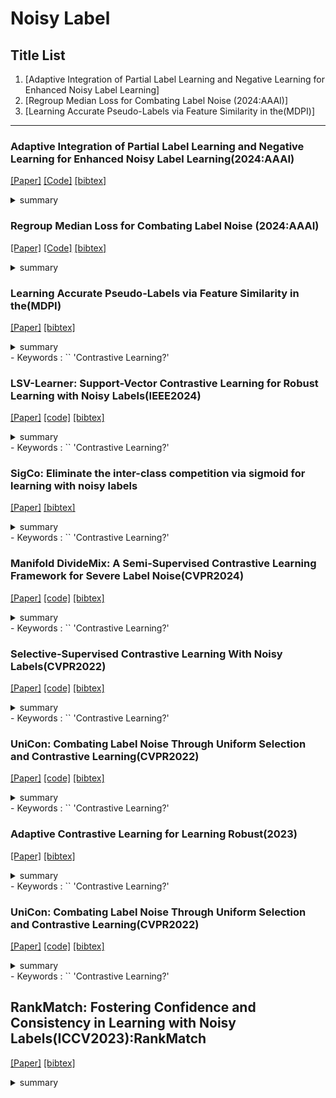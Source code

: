 
# Noisy Label


## Title List

1. [Adaptive Integration of Partial Label Learning and Negative Learning for Enhanced Noisy Label Learning]
2. [Regroup Median Loss for Combating Label Noise (2024:AAAI)]
3. [Learning Accurate Pseudo-Labels via Feature Similarity in the(MDPI)]

---


### Adaptive Integration of Partial Label Learning and Negative Learning for Enhanced Noisy Label Learning(2024:AAAI)
[[Paper]](https://ojs.aaai.org/index.php/AAAI/article/view/28284/28559)
[[Code]](https://github.com/NUST-Machine-Intelligence-Laboratory/NPN)
[[bibtex]](https://ojs.aaai.org/index.php/AAAI/article/view/28284)
<details><summary>summary</summary><div>
データセットがCIFAR-100から派生したCIFAR-100N使っている．
部分ラベル学習(PLL:各サンプルに複数のラベルが与えられる)とNegative learning(NL)を統合している．
PLLで複数のラベルが含まれているから正解ラベルが含まれていることが保証されるようにしている．信頼性とかを使っているぽい
NLを用いて入力された画像はこの補完ラベルに属さないみたいなことを学習しているぽい?
</div></details> 

### Regroup Median Loss for Combating Label Noise (2024:AAAI)
[[Paper]](https://ojs.aaai.org/index.php/AAAI/article/view/29250/30360)
[[Code]](https://github.com/Feng-peng-Li/Regroup-Loss-Median-to-Combat-Label-Noise)
[[bibtex]](https://ojs.aaai.org/index.php/AAAI/article/view/29250)
<details><summary>summary</summary><div>
Instanceノイズが登場している(CIFAR)
CIFAR-10のSymmetric50%で90%弱だったのであまり正解率高くない?
ノイズのあるサンプルの損失を修正する．
トレーニングサンプルと同じラベルを持つサンプルをランダムに選択し，再グループ化する．
</div></details> 

### Learning Accurate Pseudo-Labels via Feature Similarity in the(MDPI)
[[Paper]](https://www.mdpi.com/2076-3417/14/7/2759/pdf?version=1711447152)
[[bibtex]](https://www.mdpi.com/2076-3417/14/7/2759)
<details><summary>summary</summary><div>
モデル予測と特徴量の類似性からの情報を利用する特徴擬似ラベル(FPL)を使っている．
精度Clothing1Mで73.54%
CIFARは少し低そうな印象
各クラスの特徴の中心(式を見た感じ論文で用いた重心とは違いそうだった)を計算し，各サンプルとのcos類似度を求め，最も類似性の高いクラスを特徴ラベル(ハードラベル？)とする．特徴ラベルとモデルの予測クラスから特徴擬似ラベルを作成している．
特徴量に対する擬似ラベルを考えている．
次やりたかったことに似ている気がする．
</div></details> 
- Keywords : `` 'Contrastive Learning?'

### LSV-Learner: Support-Vector Contrastive Learning for Robust Learning with Noisy Labels(IEEE2024)
[[Paper]](https://ieeexplore.ieee.org/stamp/stamp.jsp?tp=&arnumber=10495194)
[[code]](https://github.com/yanliji/SV-Learner)
[[bibtex]](https://ieeexplore.ieee.org/abstract/document/10495194)
<details><summary>summary</summary><div>
対照学習にサポートベクターマシン(SVM)を導入した(SVCL)を使っている．
各クラスの特徴分布境界でSVMを考える．ここで，サポートベクトルはクリーンなセットから選択する．
TCLが引用されていた
サポートベクトル対照学習(SVCL)は、サポートベクトルを使用して超平面を構築し、異なるカテゴリの特徴分布間の超平面マージンを最大化することで、特徴分布の収束を最適化し、半教師付き分類に役立つ。
精度が高い
</div></details> 
- Keywords : `` 'Contrastive Learning?'

### SigCo: Eliminate the inter-class competition via sigmoid for learning with noisy labels
[[Paper]](https://openaccess.thecvf.com/content/CVPR2022/papers/Li_Selective-Supervised_Contrastive_Learning_With_Noisy_Labels_CVPR_2022_paper.pdf)
[[bibtex]](https://www.sciencedirect.com/science/article/pii/S0950705124002867)
<details><summary>summary</summary><div>
データセットはCIFAR-10N, CIFAR-100Nなどを使っている
クラスごとにしきい値を用いて判断しており，複数のクラスでしきい値を超えたサンプルはハードとしている．
データをシグモイド予測に基づいて，サンプルをクリーン，ハード，ノイジーに分割する
また，ネットワークの表現学習を暗黙的に学習している．
そのため，対照学習も用いている．
この際ポジティブとしてクリーンセット内の同じクラスのサンプルを選択している．
精度が高い
</div></details> 
- Keywords : `` 'Contrastive Learning?'

### Manifold DivideMix: A Semi-Supervised Contrastive Learning Framework for Severe Label Noise(CVPR2024)
[[Paper]](https://openaccess.thecvf.com/content/CVPR2024W/VAND/papers/Fooladgar_Manifold_DivideMix_A_Semi-Supervised_Contrastive_Learning_Framework_for_Severe_Label_CVPRW_2024_paper.pdf)
[[code]](https://github.com/Fahim-F/ManifoldDivideMix)
[[bibtex]](https://openaccess.thecvf.com/content/CVPR2024W/VAND/html/Fooladgar_Manifold_DivideMix_A_Semi-Supervised_Contrastive_Learning_Framework_for_Severe_Label_CVPRW_2024_paper.html)
<details><summary>summary</summary><div>
ベースはDivideMix
はじめに対照学習を用いて埋め込み空間を学習する(warmup)
ラベルの信頼度は埋め込み空間に基づいて分布外検出を用いて行われている(TCLと同じやと思う)
MixUpにサンプル，ラベルの他に埋め込み空間でも結合している
</div></details> 
- Keywords : `` 'Contrastive Learning?'

### Selective-Supervised Contrastive Learning With Noisy Labels(CVPR2022)
[[Paper]](https://openaccess.thecvf.com/content/CVPR2024W/VAND/papers/Fooladgar_Manifold_DivideMix_A_Semi-Supervised_Contrastive_Learning_Framework_for_Severe_Label_CVPRW_2024_paper.pdf)
[[code]](https://github.com/ShikunLi/Sel-CL)
[[bibtex]](https://openaccess.thecvf.com/content/CVPR2022/html/Li_Selective-Supervised_Contrastive_Learning_With_Noisy_Labels_CVPR_2022_paper.html)
<details><summary>summary</summary><div>
選択的教師あり対照学習を用いている
選択手法は，対照サンプルに対して類似度の高いサンプルのラベルで多数決を取る. 1つのクラスが擬似ラベルとして割り振られるイメージ(擬似ラベル1とする)
擬似ラベル1を基に，類似性の高いサンプルのラベルの割合を擬似ラベルとする．
</div></details> 
- Keywords : `` 'Contrastive Learning?'

### UniCon: Combating Label Noise Through Uniform Selection and Contrastive Learning(CVPR2022)
[[Paper]](https://openaccess.thecvf.com/content/CVPR2022/papers/Karim_UniCon_Combating_Label_Noise_Through_Uniform_Selection_and_Contrastive_Learning_CVPR_2022_paper.pdf)
[[code]](https://github.com/nazmul-karim170/UNICON-Noisy-Label)
[[bibtex]](https://openaccess.thecvf.com/content/CVPR2022/html/Karim_UniCon_Combating_Label_Noise_Through_Uniform_Selection_and_Contrastive_Learning_CVPR_2022_paper.html)
<details><summary>summary</summary><div>
ラベルありサンプルの個数をクラス毎に均等にしている．
FixMatchベースのSSLに教師なし対照学習を組み込んでいる
</div></details> 
- Keywords : `` 'Contrastive Learning?'


### Adaptive Contrastive Learning for Learning Robust(2023)
[[Paper]](https://dl.acm.org/doi/pdf/10.1145/3581783.3612491)
[[bibtex]](https://dl.acm.org/doi/abs/10.1145/3581783.3612491)
<details><summary>summary</summary><div>
ラベルありサンプルの個数をクラス毎に均等にしている．
FixMatchベースのSSLに教師なし対照学習を組み込んでいる
</div></details> 
- Keywords : `` 'Contrastive Learning?'


### UniCon: Combating Label Noise Through Uniform Selection and Contrastive Learning(CVPR2022)
[[Paper]](https://openaccess.thecvf.com/content/CVPR2022/papers/Karim_UniCon_Combating_Label_Noise_Through_Uniform_Selection_and_Contrastive_Learning_CVPR_2022_paper.pdf)
[[code]](https://github.com/nazmul-karim170/UNICON-Noisy-Label)
[[bibtex]](https://openaccess.thecvf.com/content/CVPR2022/html/Karim_UniCon_Combating_Label_Noise_Through_Uniform_Selection_and_Contrastive_Learning_CVPR_2022_paper.html)
<details><summary>summary</summary><div>
適応的対照学習法(ACLを提案)→ 固定されたしきい値の代わりに，自己適応的しきい値を使用して，対照学習のペアを選択する
</div></details> 
- Keywords : `` 'Contrastive Learning?'

## RankMatch: Fostering Confidence and Consistency in Learning with Noisy Labels(ICCV2023):RankMatch
[[Paper]](https://openaccess.thecvf.com/content/ICCV2023/papers/Zhang_RankMatch_Fostering_Confidence_and_Consistency_in_Learning_with_Noisy_Labels_ICCV_2023_paper.pdf)
[[bibtex]](https://openaccess.thecvf.com/content/ICCV2023/html/Zhang_RankMatch_Fostering_Confidence_and_Consistency_in_Learning_with_Noisy_Labels_ICCV_2023_paper.html)
<details><summary>summary</summary><div>
信頼投票によるサンプリングを導入 → 信頼できるサンプルからの重心をクラスタ平均とする(各クラスプロトタイプ複数個できる感じやと思う)
対照学習では，特徴ベクトルに重要度をつけて重要度が高いところの類似性が高くなることを優先して学習している?
</div></details> 


